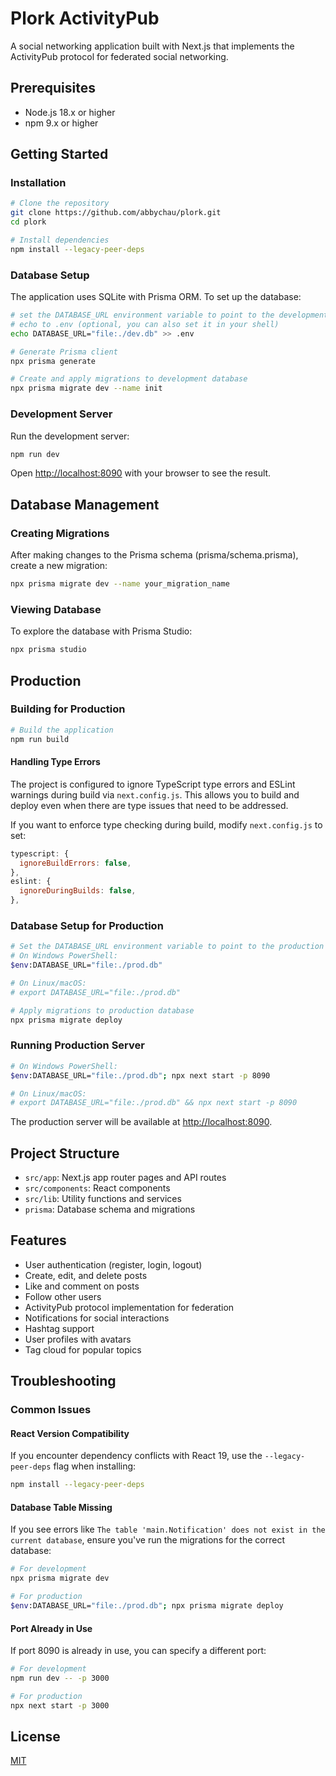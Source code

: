 # Plork ActivityPub

A social networking application built with Next.js that implements the ActivityPub protocol for federated social networking.

## Prerequisites

- Node.js 18.x or higher
- npm 9.x or higher

## Getting Started

### Installation

```bash
# Clone the repository
git clone https://github.com/abbychau/plork.git
cd plork

# Install dependencies
npm install --legacy-peer-deps
```

### Database Setup

The application uses SQLite with Prisma ORM. To set up the database:

```bash
# set the DATABASE_URL environment variable to point to the development database
# echo to .env (optional, you can also set it in your shell)
echo DATABASE_URL="file:./dev.db" >> .env

# Generate Prisma client
npx prisma generate

# Create and apply migrations to development database
npx prisma migrate dev --name init
```

### Development Server

Run the development server:

```bash
npm run dev
```

Open [http://localhost:8090](http://localhost:8090) with your browser to see the result.

## Database Management

### Creating Migrations

After making changes to the Prisma schema (prisma/schema.prisma), create a new migration:

```bash
npx prisma migrate dev --name your_migration_name
```

### Viewing Database

To explore the database with Prisma Studio:

```bash
npx prisma studio
```

## Production

### Building for Production

```bash
# Build the application
npm run build
```

#### Handling Type Errors

The project is configured to ignore TypeScript type errors and ESLint warnings during build via `next.config.js`. This allows you to build and deploy even when there are type issues that need to be addressed.

If you want to enforce type checking during build, modify `next.config.js` to set:

```javascript
typescript: {
  ignoreBuildErrors: false,
},
eslint: {
  ignoreDuringBuilds: false,
},
```

### Database Setup for Production

```bash
# Set the DATABASE_URL environment variable to point to the production database
# On Windows PowerShell:
$env:DATABASE_URL="file:./prod.db"

# On Linux/macOS:
# export DATABASE_URL="file:./prod.db"

# Apply migrations to production database
npx prisma migrate deploy
```

### Running Production Server

```bash
# On Windows PowerShell:
$env:DATABASE_URL="file:./prod.db"; npx next start -p 8090

# On Linux/macOS:
# export DATABASE_URL="file:./prod.db" && npx next start -p 8090
```

The production server will be available at [http://localhost:8090](http://localhost:8090).

## Project Structure

- `src/app`: Next.js app router pages and API routes
- `src/components`: React components
- `src/lib`: Utility functions and services
- `prisma`: Database schema and migrations

## Features

- User authentication (register, login, logout)
- Create, edit, and delete posts
- Like and comment on posts
- Follow other users
- ActivityPub protocol implementation for federation
- Notifications for social interactions
- Hashtag support
- User profiles with avatars
- Tag cloud for popular topics

## Troubleshooting

### Common Issues

#### React Version Compatibility

If you encounter dependency conflicts with React 19, use the `--legacy-peer-deps` flag when installing:

```bash
npm install --legacy-peer-deps
```

#### Database Table Missing

If you see errors like `The table 'main.Notification' does not exist in the current database`, ensure you've run the migrations for the correct database:

```bash
# For development
npx prisma migrate dev

# For production
$env:DATABASE_URL="file:./prod.db"; npx prisma migrate deploy
```

#### Port Already in Use

If port 8090 is already in use, you can specify a different port:

```bash
# For development
npm run dev -- -p 3000

# For production
npx next start -p 3000
```

## License

[MIT](https://choosealicense.com/licenses/mit/)
